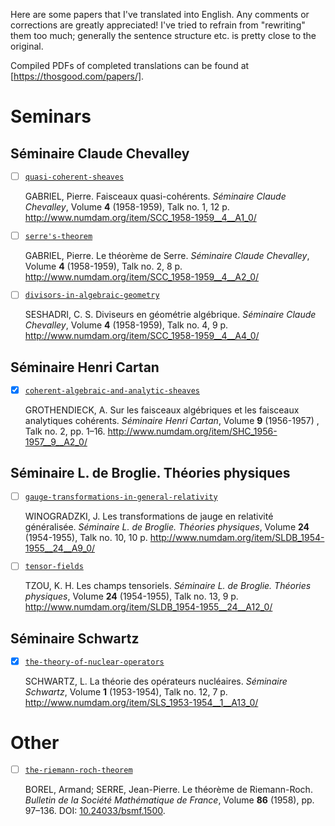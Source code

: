 Here are some papers that I've translated into English. Any comments or corrections are greatly appreciated! I've tried to refrain from "rewriting" them too much; generally the sentence structure etc. is pretty close to the original.

Compiled PDFs of completed translations can be found at [https://thosgood.com/papers/].

# Seminars

## Séminaire Claude Chevalley

- [ ] [`quasi-coherent-sheaves`](https://github.com/thosgood/translations/tree/master/quasi-coherent-sheaves)
  
  GABRIEL, Pierre. Faisceaux quasi-cohérents. _Séminaire Claude Chevalley_, Volume **4** (1958-1959), Talk no. 1, 12 p. http://www.numdam.org/item/SCC_1958-1959__4__A1_0/
- [ ] [`serre's-theorem`](https://github.com/thosgood/translations/tree/master/serre's-theorem)

  GABRIEL, Pierre. Le théorème de Serre. _Séminaire Claude Chevalley_, Volume **4** (1958-1959), Talk no. 2, 8 p. http://www.numdam.org/item/SCC_1958-1959__4__A2_0/
- [ ] [`divisors-in-algebraic-geometry`](https://github.com/thosgood/translations/tree/master/divisors-in-algebraic-geometry)

  SESHADRI, C. S. Diviseurs en géométrie algébrique. _Séminaire Claude Chevalley_, Volume **4** (1958-1959), Talk no. 4, 9 p. http://www.numdam.org/item/SCC_1958-1959__4__A4_0/

## Séminaire Henri Cartan

- [x] [`coherent-algebraic-and-analytic-sheaves`](https://github.com/thosgood/translations/tree/master/coherent-algebraic-and-analytic-sheaves)

  GROTHENDIECK, A. Sur les faisceaux algébriques et les faisceaux analytiques cohérents. _Séminaire Henri Cartan_, Volume **9** (1956-1957) , Talk no. 2, pp. 1–16. http://www.numdam.org/item/SHC_1956-1957__9__A2_0/

## Séminaire L. de Broglie. Théories physiques

- [ ] [`gauge-transformations-in-general-relativity`](https://github.com/thosgood/translations/tree/master/gauge-transformations-in-general-relativity)

  WINOGRADZKI, J. Les transformations de jauge en relativité généralisée. _Séminaire L. de Broglie. Théories physiques_, Volume **24** (1954-1955), Talk no. 10, 10 p. http://www.numdam.org/item/SLDB_1954-1955__24__A9_0/
- [ ] [`tensor-fields`](https://github.com/thosgood/translations/tree/master/tensor-fields)

  TZOU, K. H. Les champs tensoriels. _Séminaire L. de Broglie. Théories physiques_, Volume **24** (1954-1955), Talk no. 13, 9 p. http://www.numdam.org/item/SLDB_1954-1955__24__A12_0/

## Séminaire Schwartz

- [x] [`the-theory-of-nuclear-operators`](https://github.com/thosgood/translations/tree/master/the-theory-of-nuclear-operators)

  SCHWARTZ, L. La théorie des opérateurs nucléaires. _Séminaire Schwartz_, Volume **1** (1953-1954), Talk no. 12, 7 p. http://www.numdam.org/item/SLS_1953-1954__1__A13_0/

# Other

- [ ] [`the-riemann-roch-theorem`](https://github.com/thosgood/translations/tree/master/the-riemann-roch-theorem)

  BOREL, Armand; SERRE, Jean-Pierre. Le théorème de Riemann-Roch. _Bulletin de la Société Mathématique de France_, Volume **86** (1958), pp. 97–136. DOI: [10.24033/bsmf.1500](https://www.doi.org/10.24033/bsmf.1500).
